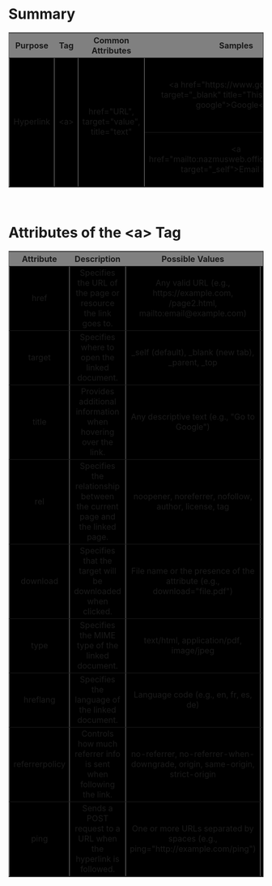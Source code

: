 <h1>Summary</h1>

<table width="1000" bgcolor="black" border="1">
    <tr bgcolor="grey">
        <th style="text-align: center;">Purpose</th>
        <th style="text-align: center;">Tag</th>
        <th style="text-align: center;">Common Attributes</th>
        <th style="text-align: center;">Samples</th>
        <th style="text-align: center;">Description</th>
    </tr>
    <tr align="center">
        <td rowspan="2">Hyperlink</td> <!-- Merge the two rows -->
        <td rowspan="2">&lt;a&gt;</td>
        <td rowspan="2">href="URL", target="value", title="text"</td>
        <td>&lt;a href="https://www.google.com" target="_blank" title="This takes you to google"&gt;Google&lt;/a&gt;</td>
        <td>Defines a hyperlink to link to external or internal content, or email</td>
    </tr>
    <tr align="center">
        <td>&lt;a href="mailto:nazmusweb.official@gmail.com" target="_self"&gt;Email me&lt;/a&gt;</td>
        <td>Defines a hyperlink to link to an email address</td>
    </tr>
</table>

<br>

<h1>Attributes of the &lt;a&gt; Tag</h1>

<table width="1000" bgcolor="black" border="1">
    <tr bgcolor="grey" style="text-align: center;">
        <th style="text-align: center;">Attribute</th>
        <th style="text-align: center;">Description</th>
        <th style="text-align: center;">Possible Values</th>
        <th style="text-align: center;">Sample Code</th>
    </tr>
    <tr align="center">
        <td>href</td>
        <td>Specifies the URL of the page or resource the link goes to.</td>
        <td>Any valid URL (e.g., https://example.com, /page2.html, mailto:email@example.com)</td>
        <td>&lt;a href="https://www.example.com"&gt;Visit Example&lt;/a&gt;</td>
    </tr>
    <tr align="center">
        <td>target</td>
        <td>Specifies where to open the linked document.</td>
        <td>_self (default), _blank (new tab), _parent, _top</td>
        <td>&lt;a href="https://www.example.com" target="_blank"&gt;Open in New Tab&lt;/a&gt;</td>
    </tr>
    <tr align="center">
        <td>title</td>
        <td>Provides additional information when hovering over the link.</td>
        <td>Any descriptive text (e.g., "Go to Google")</td>
        <td>&lt;a href="https://www.example.com" title="This takes you to Example"&gt;Hover over me&lt;/a&gt;</td>
    </tr>
    <tr align="center">
        <td>rel</td>
        <td>Specifies the relationship between the current page and the linked page.</td>
        <td>noopener, noreferrer, nofollow, author, license, tag</td>
        <td>&lt;a href="https://www.example.com" target="_blank" rel="noopener"&gt;Secure Link&lt;/a&gt;</td>
    </tr>
    <tr align="center">
        <td>download</td>
        <td>Specifies that the target will be downloaded when clicked.</td>
        <td>File name or the presence of the attribute (e.g., download="file.pdf")</td>
        <td>&lt;a href="file.pdf" download&gt;Download PDF&lt;/a&gt;</td>
    </tr>
    <tr align="center">
        <td>type</td>
        <td>Specifies the MIME type of the linked document.</td>
        <td>text/html, application/pdf, image/jpeg</td>
        <td>&lt;a href="document.pdf" type="application/pdf"&gt;Download PDF&lt;/a&gt;</td>
    </tr>
    <tr align="center">
        <td>hreflang</td>
        <td>Specifies the language of the linked document.</td>
        <td>Language code (e.g., en, fr, es, de)</td>
        <td>&lt;a href="https://www.example.com" hreflang="en"&gt;Visit Example (English)&lt;/a&gt;</td>
    </tr>
    <tr align="center">
        <td>referrerpolicy</td>
        <td>Controls how much referrer info is sent when following the link.</td>
        <td>no-referrer, no-referrer-when-downgrade, origin, same-origin, strict-origin</td>
        <td>&lt;a href="https://www.example.com" referrerpolicy="no-referrer"&gt;No Referrer Link&lt;/a&gt;</td>
    </tr>
    <tr align="center">
        <td>ping</td>
        <td>Sends a POST request to a URL when the hyperlink is followed.</td>
        <td>One or more URLs separated by spaces (e.g., ping="http://example.com/ping")</td>
        <td>&lt;a href="https://www.example.com" ping="http://tracker.example.com/ping"&gt;Tracked Link&lt;/a&gt;</td>
    </tr>
</table>